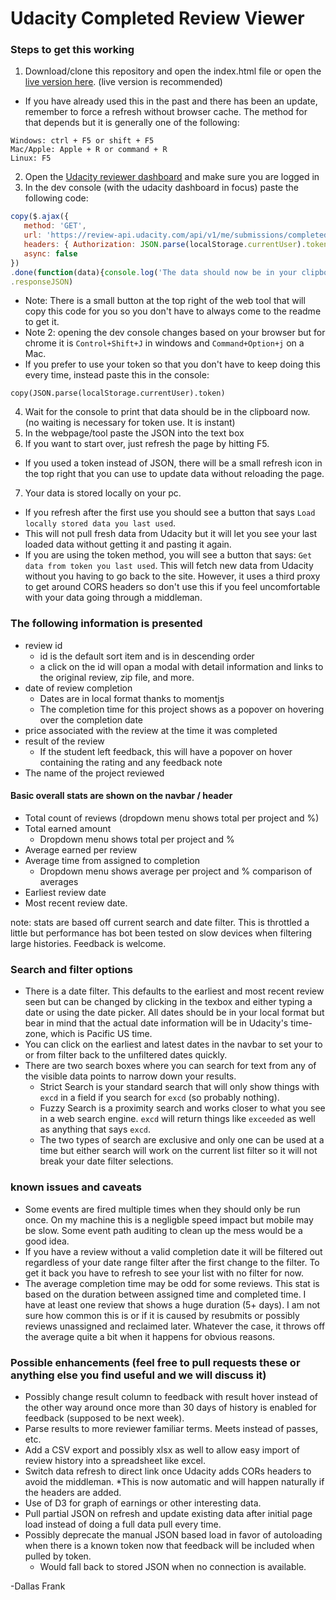 # Udacity Completed Review Viewer

### Steps to get this working

1. Download/clone this repository and open the index.html file or open the [live version here](https://simplydallas.github.io/udacityreviewparser/).  (live version is recommended)
  * If you have already used this in the past and there has been an update, remember to force a refresh without browser cache.  The method for that depends but it is generally one of the following:
  ```
  Windows: ctrl + F5 or shift + F5
  Mac/Apple: Apple + R or command + R
  Linux: F5
  ```
2. Open the [Udacity reviewer dashboard](https://review.udacity.com/#!/submissions/dashboard) and make sure you are logged in
3. In the dev console (with the udacity dashboard in focus) paste the following code:

 ```javascript
copy($.ajax({
	method: 'GET',
	url: 'https://review-api.udacity.com/api/v1/me/submissions/completed.json',
	headers: { Authorization: JSON.parse(localStorage.currentUser).token },
	async: false
})
.done(function(data){console.log('The data should now be in your clipboard and ready to paste into the tool');})
.responseJSON)
 ```
  * Note: There is a small button at the top right of the web tool that will copy this code for you so you don't have to always come to the readme to get it.
  * Note 2: opening the dev console changes based on your browser but for chrome it is `Control+Shift+J` in windows and `Command+Option+j` on a Mac.
  * If you prefer to use your token so that you don't have to keep doing this every time, instead paste this in the console:
  ```
  copy(JSON.parse(localStorage.currentUser).token)
  ```  
4. Wait for the console to print that data should be in the clipboard now. (no waiting is necessary for token use. It is instant)
5. In the webpage/tool paste the JSON into the text box
6. If you want to start over, just refresh the page by hitting F5.
  * If you used a token instead of JSON, there will be a small refresh icon in the top right that you can use to update data without reloading the page.
7. Your data is stored locally on your pc.
  * If you refresh after the first use you should see a button that says `Load locally stored data you last used`.
  * This will not pull fresh data from Udacity but it will let you see your last loaded data without getting it and pasting it again.
  * If you are using the token method, you will see a button that says: `Get data from token you last used`.  This will fetch new data from Udacity without you having to go back to the site.  However, it uses a third proxy to get around CORS headers so don't use this if you feel uncomfortable with your data going through a middleman.

### The following information is presented

* review id
  * id is the default sort item and is in descending order
  * a click on the id will opan a modal with detail information and links to the original review, zip file, and more.
* date of review completion
  * Dates are in local format thanks to momentjs
  * The completion time for this project shows as a popover on hovering over the completion date
* price associated with the review at the time it was completed
* result of the review
  * If the student left feedback, this will have a popover on hover containing the rating and any feedback note
* The name of the project reviewed

#### Basic overall stats are shown on the navbar / header

* Total count of reviews (dropdown menu shows total per project and %)
* Total earned amount
  * Dropdown menu shows total per project and %
* Average earned per review
* Average time from assigned to completion
  * Dropdown menu shows average per project and % comparison of averages
* Earliest review date
* Most recent review date.

note: stats are based off current search and date filter.  This is throttled a little but performance has bot been tested on slow devices when filtering large histories.  Feedback is welcome.

### Search and filter options

* There is a date filter.  This defaults to the earliest and most recent review seen but can be changed by clicking in the texbox and either typing a date or using the date picker.  All dates should be in your local format but bear in mind that the actual date information will be in Udacity's time-zone, which is Pacific US time.
* You can click on the earliest and latest dates in the navbar to set your to or from filter back to the unfiltered dates quickly.
* There are two search boxes where you can search for text from any of the visible data points to narrow down your results.
  * Strict Search is your standard search that will only show things with `excd` in a field if you search for `excd` (so probably nothing).
  * Fuzzy Search is a proximity search and works closer to what you see in a web search engine.  `excd` will return things like `exceeded` as well as anything that says `excd`.
  * The two types of search are exclusive and only one can be used at a time but either search will work on the current list filter so it will not break your date filter selections.

### known issues and caveats

* Some events are fired multiple times when they should only be run once.  On my machine this is a negligble speed impact but mobile may be slow.  Some event path auditing to clean up the mess would be a good idea.
* If you have a review without a valid completion date it will be filtered out regardless of your date range filter after the first change to the filter.  To get it back you have to refresh to see your list with no filter for now.
* The average completion time may be odd for some reviews.  This stat is based on the duration between assigned time and completed time.  I have at least one review that shows a huge duration (5+ days).  I am not sure how common this is or if it is caused by resubmits or possibly reviews unassigned and reclaimed later.  Whatever the case, it throws off the average quite a bit when it happens for obvious reasons.

### Possible enhancements (feel free to pull requests these or anything else you find useful and we will discuss it)

* Possibly change result column to feedback with result hover instead of the other way around once more than 30 days of history is enabled for feedback (supposed to be next week).
* Parse results to more reviewer familiar terms.  Meets instead of passes, etc.
* Add a CSV export and possibly xlsx as well to allow easy import of review history into a spreadsheet like excel.
* Switch data refresh to direct link once Udacity adds CORs headers to avoid the middleman.
  *This is now automatic and will happen naturally if the headers are added.
* Use of D3 for graph of earnings or other interesting data.
* Pull partial JSON on refresh and update existing data after initial page load instead of doing a full data pull every time.
* Possibly deprecate the manual JSON based load in favor of autoloading when there is a known token now that feedback will be included when pulled by token.
  * Would fall back to stored JSON when no connection is available.

-Dallas Frank